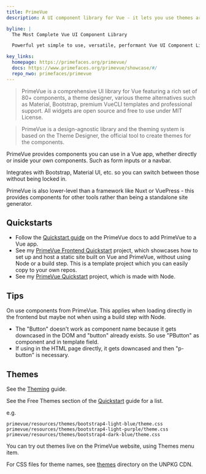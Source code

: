 ```yaml
---
title: PrimeVue
description: A UI component library for Vue - it lets you use themes around Bootstrap, Material and more.

byline: |
  The Most Complete Vue UI Component Library

  Powerful yet simple to use, versatile, performant Vue UI Component Library to help you build stunning user interfaces.

key_links:
  homepage: https://primefaces.org/primevue/
  docs: https://www.primefaces.org/primevue/showcase/#/
  repo_nwo: primefaces/primevue
---
```


> PrimeVue is a comprehensive UI library for Vue featuring a rich set of 80+ components, a theme designer, various theme alternatives such as Material, Bootstrap, premium VueCLI templates and professional support. All widgets are open source and free to use under MIT License.

> PrimeVue is a design-agnostic library and the theming system is based on the Theme Designer, the official tool to create themes for the components. 

PrimeVue provides components you can use in a Vue app, whether directly or inside your own components. Such as form inputs or a navbar.

Integrates with Bootstrap, Material UI, etc. so you can switch between those without being locked in.

PrimeVue is also lower-level than a framework like Nuxt or VuePress - this provides components for other tools rather than being a standalone site generator.


## Quickstarts

- Follow the [Quickstart guide](https://primefaces.org/primevue/showcase/#/setup) on the PrimeVue docs to add PrimeVue to a Vue app.
- See my [PrimeVue Frontend Quickstart](https://michaelcurrin.github.io/primevue-frontend-quickstart/) project, which showcases how to set up and host a static site built on Vue and PrimeVue, without using Node or a build step. This is a template project which you can easily copy to your own repos.
- See my [PrimeVue Quickstart](https://github.com/MichaelCurrin/primevue-quickstart) project, which is made with Node.

## Tips

On use components from PrimeVue. This applies when loading directly in the frontend but maybe not when using a build step with Node.

- The "Button" doesn't work as component name because it gets downcased in the DOM and "button" already
exists. So use "PButton" as component and in template field.
- If using in the HTML page directly, it gets downcased and then "p-button" is necessary.


## Themes

See the [Theming](https://www.primefaces.org/primevue/showcase/#/theming) guide.

See the Free Themes section of the [Quickstart](https://primefaces.org/primevue/showcase/#/setup) guide for a list.

e.g.

```
primevue/resources/themes/bootstrap4-light-blue/theme.css
primevue/resources/themes/bootstrap4-light-purple/theme.css
primevue/resources/themes/bootstrap4-dark-blue/theme.css
```

You can try out themes live on the PrimeVue website, using Themes menu item.

For CSS files for theme names, see [themes](https://unpkg.com/browse/primevue/resources/themes/) directory on the UNPKG CDN.
